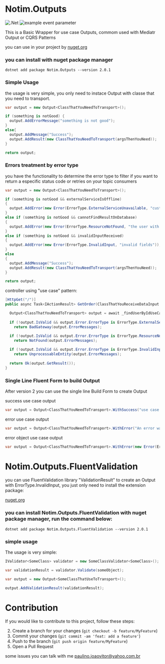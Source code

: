 # Notim.Outputs

![.Net](https://img.shields.io/badge/.NET-5C2D91?style=for-the-badge&logo=.net&logoColor=white)
![example event parameter](https://github.com/Notim/dotnet-outputs/actions/workflows/dotnet.yml/badge.svg?event=push)

This is a Basic Wrapper for use case Outputs, commom used with Mediatr Output or CQRS Patterns

you can use in your project by [nuget.org](https://www.nuget.org/packages/Notim.Outputs/)

### you can install with nuget package manager
```shell
dotnet add package Notim.Outputs --version 2.0.1
```
### Simple Usage
the usage is very simple, you only need to instace Output with classe that you need to transport.

```csharp
var output = new Output<ClassThatYouNeedToTransport>();

if (something is notGood) {
  output.AddErrorMessage("something is not good");
}
else{
  output.AddMessage("Success");
  output.AddResult(new ClassThatYouNeedToTransport(argsThenYouNeed));
}

return output;
```

### Errors treatment by error type
you have the functionality to determine the error type to filter if you want to return a especific status code or retries on your topic consumers

```csharp
var output = new Output<ClassThatYouNeedToTransport>();

if (something is notGood && externalServiceIsOffline)
{
  output.AddError(new Error(ErrorType.ExternalServiceUnavailable, "customer service is down"));
}
else if (something is notGood && cannotFindResultOnDatabase)
{
  output.AddError(new Error(ErrorType.ResourceNotFound, "the user with id xxx cannot be find"));
}
else if (something is notGood && invalidInputReceived)
{
  output.AddError(new Error(ErrorType.InvalidInput, "invalid fields"));
}
else
{
  output.AddMessage("Success");
  output.AddResult(new ClassThatYouNeedToTransport(argsThenYouNeed));
}

return output;
```

controller using "use case" pattern:

```csharp
[HttpGet("/")]
public async Task<IActionResult> GetOrder(ClassThatYouReceiveDataInput input, CancelationToken cancelationToken)

  Output<ClassThatYouNeedToTransport> output = await _findUserByIdUseCase.Handle(input, cancelationToken);
  
  if (!output.IsValid && output.Error.ErrorType is ErrorType.ExternalServiceUnavailable)
    return BadGateway(output.ErrorMessages);
  
  if (!output.IsValid && output.Error.ErrorType is ErrorType.ResourceNotFound)
    return NotFound(output.ErrorMessages);

  if (!output.IsValid && output.Error.ErrorType is ErrorType.InvalidInput)
    return UnprocessableEntity(output.ErrorMessages);
  
  return Ok(output.GetResult());
}
```

### Single Line Fluent Form to build Output
After version 2 you can use the single line Build Form to create Output

success use case output
```csharp
var output = Output<ClassThatYouNeedToTransport>.WithSuccess("use case finished with success", new ClassThatYouNeedToTransport());
```

error use case output
```csharp
var output = Output<ClassThatYouNeedToTransport>.WithError("An error was ocurred");
```

error object use case output
```csharp
var output = Output<ClassThatYouNeedToTransport>.WithError(new Error(ErrorType.ExternalServiceUnavailable, "external service is unavaiable"));
```

# Notim.Outputs.FluentValidation

you can use FluentValidation library "ValidationResult" to create an Output with ErrorType.InvalidInput, you just only need to install the extension package:

[nuget.org](https://www.nuget.org/packages/Notim.Outputs.FluentValidation/)

### you can install Notim.Outputs.FluentValidation with nuget package manager, run the command below:
```shell
dotnet add package Notim.Outputs.FluentValidation --version 2.0.1
```

### simple usage
The usage is very simple:
```csharp
IValidator<SomeClass> validator = new SomeClassValidator<SomeClass>();

var validationResult = validator.Validate(someObject);

var output = new Output<SomeClassThatUseToTransport>();

output.AddValidationResult(validationResult);
```

# Contribution

If you would like to contribute to this project, follow these steps:

2. Create a branch for your changes (`git checkout -b feature/MyFeature`)
3. Commit your changes (`git commit -am 'feat: add a feature'`)
4. Push to the branch (`git push origin feature/MyFeature`)
5. Open a Pull Request

some issues you can talk with me [paulino.joaovitor@yahoo.com.br](mailto:paulino.joaovitor@yahoo.com.br)